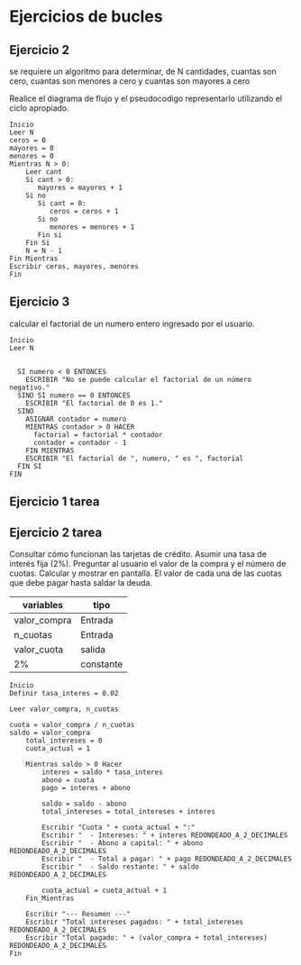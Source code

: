 # Ejercicios de bucles 

## Ejercicio 2

se requiere un algoritmo para determinar, de N cantidades, cuantas son cero, cuantas son menores a cero y cuantas son mayores a cero

Realice el diagrama de flujo y el pseudocodigo representarlo utilizando el ciclo apropiado.

```
Inicio
Leer N
ceros = 0
mayores = 0
menores = 0
Mientras N > 0:
    Leer cant
    Si cant > 0:
       mayores = mayores + 1
    Si no
       Si cant = 0:
          ceros = ceros + 1
       Si no
          menores = menores + 1
       Fin si
    Fin Si
    N = N - 1
Fin Mientras
Escribir ceros, mayores, menores
Fin
```






## Ejercicio 3

calcular el factorial de un numero entero ingresado por el usuario.

```
Inicio
Leer N


  SI numero < 0 ENTONCES
    ESCRIBIR "No se puede calcular el factorial de un número negativo."
  SINO SI numero == 0 ENTONCES
    ESCRIBIR "El factorial de 0 es 1."
  SINO
    ASIGNAR contador = numero
    MIENTRAS contador > 0 HACER
      factorial = factorial * contador
      contador = contador - 1
    FIN MIENTRAS
    ESCRIBIR "El factorial de ", numero, " es ", factorial
  FIN SI
FIN
```





## Ejercicio 1 tarea











## Ejercicio 2 tarea

Consultar cómo funcionan las tarjetas de crédito. Asumir una tasa de interés fija (2%). Preguntar al usuario el valor de la compra y el número de cuotas. Calcular y mostrar en pantalla. El valor de cada una de las cuotas que debe pagar hasta saldar la deuda.


|variables|tipo|
|---------|----|
valor_compra|Entrada|
n_cuotas|Entrada
valor_cuota|salida|
2% |constante

```
Inicio
Definir tasa_interes = 0.02

Leer valor_compra, n_cuotas

cuota = valor_compra / n_cuotas
saldo = valor_compra
    total_intereses = 0
    cuota_actual = 1

    Mientras saldo > 0 Hacer
        interes = saldo * tasa_interes
        abono = cuota
        pago = interes + abono

        saldo = saldo - abono
        total_intereses = total_intereses + interes

        Escribir "Cuota " + cuota_actual + ":"
        Escribir "  - Intereses: " + interes REDONDEADO_A_2_DECIMALES
        Escribir "  - Abono a capital: " + abono REDONDEADO_A_2_DECIMALES
        Escribir "  - Total a pagar: " + pago REDONDEADO_A_2_DECIMALES
        Escribir "  - Saldo restante: " + saldo REDONDEADO_A_2_DECIMALES

        cuota_actual = cuota_actual + 1
    Fin_Mientras

    Escribir "--- Resumen ---"
    Escribir "Total intereses pagados: " + total_intereses REDONDEADO_A_2_DECIMALES
    Escribir "Total pagado: " + (valor_compra + total_intereses) REDONDEADO_A_2_DECIMALES
Fin

```













